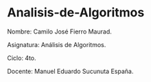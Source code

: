 # Analisis-de-Algoritmos

Nombre: Camilo José Fierro Maurad.

Asignatura: Análisis de Algoritmos.

Ciclo: 4to.

Docente: Manuel Eduardo Sucunuta España.

